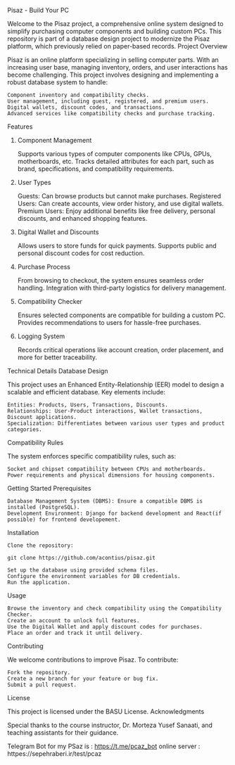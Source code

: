 Pisaz - Build Your PC

Welcome to the Pisaz project, a comprehensive online system designed to simplify purchasing computer components and building custom PCs. This repository is part of a database design project to modernize the Pisaz platform, which previously relied on paper-based records.
Project Overview

Pisaz is an online platform specializing in selling computer parts. With an increasing user base, managing inventory, orders, and user interactions has become challenging. This project involves designing and implementing a robust database system to handle:

    Component inventory and compatibility checks.
    User management, including guest, registered, and premium users.
    Digital wallets, discount codes, and transactions.
    Advanced services like compatibility checks and purchase tracking.

Features
1. Component Management

    Supports various types of computer components like CPUs, GPUs, motherboards, etc.
    Tracks detailed attributes for each part, such as brand, specifications, and compatibility requirements.

2. User Types

    Guests: Can browse products but cannot make purchases.
    Registered Users: Can create accounts, view order history, and use digital wallets.
    Premium Users: Enjoy additional benefits like free delivery, personal discounts, and enhanced shopping features.

3. Digital Wallet and Discounts

    Allows users to store funds for quick payments.
    Supports public and personal discount codes for cost reduction.

4. Purchase Process

    From browsing to checkout, the system ensures seamless order handling.
    Integration with third-party logistics for delivery management.

5. Compatibility Checker

    Ensures selected components are compatible for building a custom PC.
    Provides recommendations to users for hassle-free purchases.

6. Logging System

    Records critical operations like account creation, order placement, and more for better traceability.

Technical Details
Database Design

This project uses an Enhanced Entity-Relationship (EER) model to design a scalable and efficient database. Key elements include:

    Entities: Products, Users, Transactions, Discounts.
    Relationships: User-Product interactions, Wallet transactions, Discount applications.
    Specialization: Differentiates between various user types and product categories.

Compatibility Rules

The system enforces specific compatibility rules, such as:

    Socket and chipset compatibility between CPUs and motherboards.
    Power requirements and physical dimensions for housing components.

Getting Started
Prerequisites

    Database Management System (DBMS): Ensure a compatible DBMS is installed (PostgreSQL).
    Development Environment: Django for backend development and React(if possible) for frontend developement.

Installation

    Clone the repository:

    git clone https://github.com/acontius/pisaz.git

    Set up the database using provided schema files.
    Configure the environment variables for DB credentials.
    Run the application.

Usage

    Browse the inventory and check compatibility using the Compatibility Checker.
    Create an account to unlock full features.
    Use the Digital Wallet and apply discount codes for purchases.
    Place an order and track it until delivery.

Contributing

We welcome contributions to improve Pisaz. To contribute:

    Fork the repository.
    Create a new branch for your feature or bug fix.
    Submit a pull request.

License

This project is licensed under the BASU License.
Acknowledgments

Special thanks to the course instructor, Dr. Morteza Yusef Sanaati, and teaching assistants for their guidance.


Telegram Bot for my PSaz is : https://t.me/pcaz_bot
online server : httpes://sepehraberi.ir/test/pcaz
